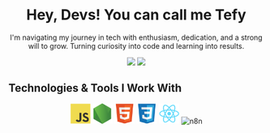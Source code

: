 <h1 align="center">Hey, Devs! You can call me Tefy</h1>
<p align="center">I'm navigating my journey in tech with enthusiasm, dedication, and a strong will to grow.  
Turning curiosity into code and learning into results.<p>

<p align="center">
  <img src="https://github-readme-stats.vercel.app/api?username=StefanyOst&theme=jolly&show_icons=true&hide_border=true&count_private=true" width="450"/>
  <img src="https://github-readme-stats.vercel.app/api/top-langs/?username=StefanyOst&theme=jolly&show_icons=true&hide_border=true&layout=compact" width="401"/>
</p>

<h2>Technologies & Tools I Work With</h2>

<p align="center">
  <img src="https://raw.githubusercontent.com/devicons/devicon/master/icons/javascript/javascript-original.svg" width="40" alt="JavaScript" />
  <img src="https://raw.githubusercontent.com/devicons/devicon/master/icons/nodejs/nodejs-original.svg" width="40" alt="Node.js" />
  <img src="https://raw.githubusercontent.com/devicons/devicon/master/icons/html5/html5-original.svg" width="40" alt="HTML5" />
  <img src="https://raw.githubusercontent.com/devicons/devicon/master/icons/css3/css3-original.svg" width="40" alt="CSS3" />
  <img src="https://raw.githubusercontent.com/devicons/devicon/master/icons/react/react-original.svg" width="40" alt="React" />
  <img src="https://raw.githubusercontent.com/n8n-io/n8n/master/docs/assets/n8n-icon.png" width="40" alt="n8n" />
</p>


